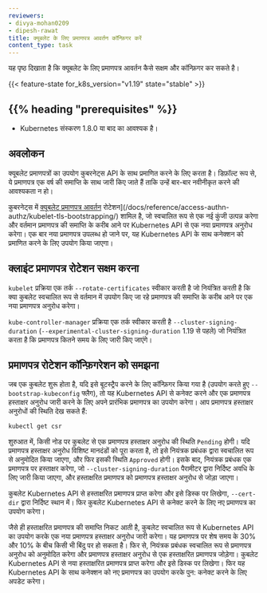```yaml
---
reviewers:
- divya-mohan0209
- dipesh-rawat
title: क्यूबलेट के लिए प्रमाणपत्र आवर्तन कॉन्फ़िगर करें
content_type: task
---
```


<!-- overview -->
यह पृष्ठ दिखाता है कि क्यूबलेट के लिए प्रमाणपत्र आवर्तन कैसे सक्षम और कॉन्फ़िगर कर सकते है।


{{< feature-state for_k8s_version="v1.19" state="stable" >}}

## {{% heading "prerequisites" %}}


* Kubernetes संस्करण 1.8.0 या बाद का आवश्यक है।



<!-- steps -->

## अवलोकन

क्यूबलेट प्रमाणपत्रों का उपयोग कुबरनेट्स API के साथ प्रमाणित करने के लिए करता है। 
डिफ़ॉल्ट रूप से, ये प्रमाणपत्र एक वर्ष की समाप्ति के साथ जारी किए जाते हैं ताकि उन्हें बार-बार नवीनीकृत करने की आवश्यकता न हो।

कुबरनेट्स में [क्यूबलेट प्रमाणपत्र आवर्तन](/docs/reference/access-authn-authz/kubelet-tls-bootstrapping/)
रोटेशन](/docs/reference/access-authn-authz/kubelet-tls-bootstrapping/) शामिल है,
जो स्वचालित रूप से एक नई कुंजी उत्पन्न करेगा और वर्तमान प्रमाणपत्र की समाप्ति के करीब आने पर Kubernetes API से एक नया प्रमाणपत्र अनुरोध करेगा। 
एक बार नया प्रमाणपत्र उपलब्ध हो जाने पर, यह Kubernetes API के साथ कनेक्शन को प्रमाणित करने के लिए उपयोग किया जाएगा।

## क्लाइंट प्रमाणपत्र रोटेशन सक्षम करना

`kubelet` प्रक्रिया एक तर्क `--rotate-certificates` स्वीकार करती है जो नियंत्रित करती है कि क्या कुबलेट स्वचालित रूप से वर्तमान में उपयोग किए जा रहे प्रमाणपत्र की समाप्ति के करीब आने पर एक नया प्रमाणपत्र अनुरोध करेगा।

`kube-controller-manager` प्रक्रिया एक तर्क स्वीकार करती है 
`--cluster-signing-duration` (`--experimental-cluster-signing-duration` 1.19 से पहले)
जो नियंत्रित करता है कि प्रमाणपत्र कितने समय के लिए जारी किए जाएंगे।

## प्रमाणपत्र रोटेशन कॉन्फ़िगरेशन को समझना

जब एक कुबलेट शुरू होता है, यदि इसे बूटस्ट्रैप करने के लिए कॉन्फ़िगर किया गया है (उपयोग करते हुए 
`--bootstrap-kubeconfig` फ्लैग), तो यह Kubernetes API से कनेक्ट करने और एक प्रमाणपत्र हस्ताक्षर अनुरोध जारी करने के लिए अपने प्रारंभिक प्रमाणपत्र का उपयोग करेगा। आप प्रमाणपत्र हस्ताक्षर अनुरोधों की स्थिति देख सकते हैं:

```sh
kubectl get csr
```

शुरुआत में, किसी नोड पर कुबलेट से एक प्रमाणपत्र हस्ताक्षर अनुरोध की स्थिति `Pending` होगी। 
यदि प्रमाणपत्र हस्ताक्षर अनुरोध विशिष्ट मानदंडों को पूरा करता है, तो इसे नियंत्रक प्रबंधक द्वारा स्वचालित रूप से अनुमोदित किया जाएगा, और फिर इसकी स्थिति `Approved` होगी। 
इसके बाद, नियंत्रक प्रबंधक एक प्रमाणपत्र पर हस्ताक्षर करेगा, जो 
`--cluster-signing-duration` पैरामीटर द्वारा निर्दिष्ट अवधि के लिए जारी किया जाएगा, और हस्ताक्षरित प्रमाणपत्र को प्रमाणपत्र हस्ताक्षर अनुरोध से जोड़ा जाएगा।

कुबलेट Kubernetes API से हस्ताक्षरित प्रमाणपत्र प्राप्त करेगा और इसे डिस्क पर लिखेगा, 
`--cert-dir` द्वारा निर्दिष्ट स्थान में। फिर कुबलेट Kubernetes API से कनेक्ट करने के लिए नए प्रमाणपत्र का उपयोग करेगा।

जैसे ही हस्ताक्षरित प्रमाणपत्र की समाप्ति निकट आती है, कुबलेट स्वचालित रूप से Kubernetes API का उपयोग करके एक नया प्रमाणपत्र हस्ताक्षर अनुरोध जारी करेगा। 
यह प्रमाणपत्र पर शेष समय के 30% और 10% के बीच किसी भी बिंदु पर हो सकता है। 
फिर से, नियंत्रक प्रबंधक स्वचालित रूप से प्रमाणपत्र अनुरोध को अनुमोदित करेगा और प्रमाणपत्र हस्ताक्षर अनुरोध से एक हस्ताक्षरित प्रमाणपत्र जोड़ेगा। 
कुबलेट Kubernetes API से नया हस्ताक्षरित प्रमाणपत्र प्राप्त करेगा और इसे डिस्क पर लिखेगा। 
फिर यह Kubernetes API के साथ कनेक्शन को नए प्रमाणपत्र का उपयोग करके पुन: कनेक्ट करने के लिए अपडेट करेगा।
